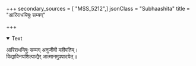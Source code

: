+++
secondary_sources = [ "MSS_5212",]
jsonClass = "Subhaashita"
title = "आरिराधयिषुः सम्यग्"

+++

<details open><summary>Text</summary>

आरिराधयिषुः सम्यग् अनुजीवी महीपतिम्।  
विद्याविनयशिल्पाद्यैर् आत्मानमुपपादयेत्॥
</details>
